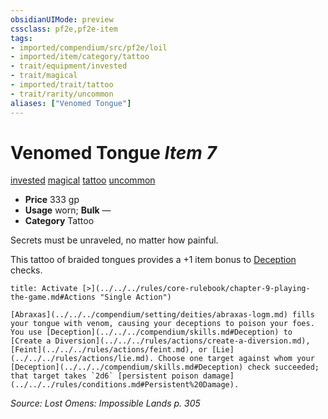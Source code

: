 ```yaml
---
obsidianUIMode: preview
cssclass: pf2e,pf2e-item
tags:
- imported/compendium/src/pf2e/loil
- imported/item/category/tattoo
- trait/equipment/invested
- trait/magical
- imported/trait/tattoo
- trait/rarity/uncommon
aliases: ["Venomed Tongue"]
---
```

# Venomed Tongue *Item 7*  
[invested](invested.md)  [magical](magical.md)  [tattoo](tattoo-lowg.md)  [uncommon](uncommon.md)  

- **Price** 333 gp
- **Usage** worn; **Bulk** —
- **Category** Tattoo

Secrets must be unraveled, no matter how painful.

This tattoo of braided tongues provides a +1 item bonus to [Deception](../../skills.md#Deception) checks.

```ad-embed-ability
title: Activate [>](../../../rules/core-rulebook/chapter-9-playing-the-game.md#Actions "Single Action")

[Abraxas](../../../compendium/setting/deities/abraxas-logm.md) fills your tongue with venom, causing your deceptions to poison your foes. You use [Deception](../../../compendium/skills.md#Deception) to [Create a Diversion](../../../rules/actions/create-a-diversion.md), [Feint](../../../rules/actions/feint.md), or [Lie](../../../rules/actions/lie.md). Choose one target against whom your [Deception](../../../compendium/skills.md#Deception) check succeeded; that target takes `2d6` [persistent poison damage](../../../rules/conditions.md#Persistent%20Damage).
```

*Source: Lost Omens: Impossible Lands p. 305*

